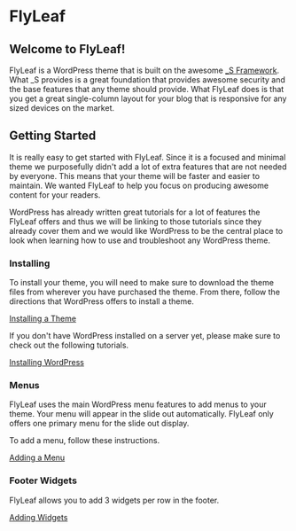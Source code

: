FlyLeaf
===

Welcome to FlyLeaf! 
---------------
FlyLeaf is a WordPress theme that is built on the awesome [_S Framework](http://underscores.me). What _S provides is a great foundation that provides awesome security and the base features that any theme should provide. What FlyLeaf does is that you get a great single-column layout for your blog that is responsive for any sized devices on the market. 

Getting Started
---------------
 It is really easy to get started with FlyLeaf. Since it is a focused and minimal theme we purposefully didn't add a lot of extra features that are not needed by everyone. This means that your theme will be faster and easier to maintain. We wanted FlyLeaf to help you focus on producing awesome content for your readers. 

 WordPress has already written great tutorials for a lot of features the FlyLeaf offers and thus we will be linking to those tutorials since they already cover them and we would like WordPress to be the central place to look when learning how to use and troubleshoot any WordPress theme. 

### Installing

To install your theme, you will need to make sure to download the theme files from wherever you have purchased the theme. From there, follow the directions that WordPress offers to install a theme. 

[Installing a Theme](http://codex.wordpress.org/Using_Themes)

If you don't have WordPress installed on a server yet, please make sure to check out the following tutorials. 

[Installing WordPress](http://codex.wordpress.org/Installing_WordPress)

### Menus

FlyLeaf uses the main WordPress menu features to add menus to your theme. Your menu will appear in the slide out automatically. FlyLeaf only offers one primary menu for the slide out display. 

To add a menu, follow these instructions. 

[Adding a Menu](http://codex.wordpress.org/WordPress_Menu_User_Guide)

### Footer Widgets 
FlyLeaf allows you to add 3 widgets per row in the footer. 

[Adding Widgets](http://codex.wordpress.org/WordPress_Widgets)


